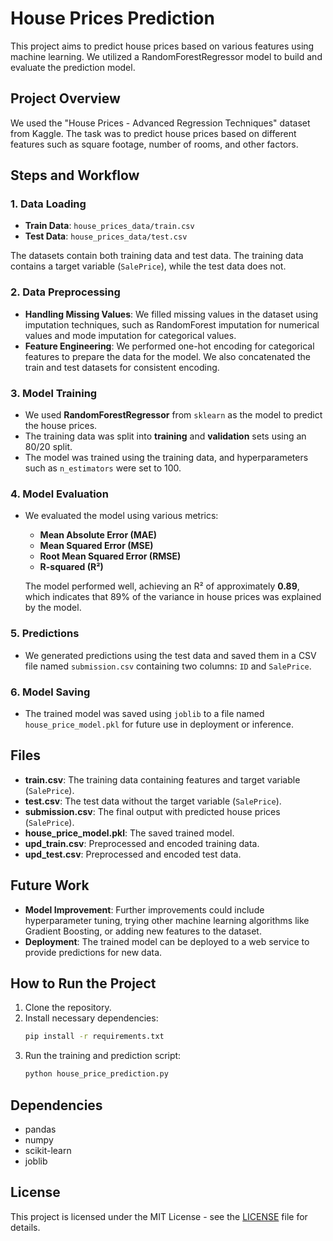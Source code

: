 # House Prices Prediction

This project aims to predict house prices based on various features using machine learning. We utilized a RandomForestRegressor model to build and evaluate the prediction model.

## Project Overview

We used the "House Prices - Advanced Regression Techniques" dataset from Kaggle. The task was to predict house prices based on different features such as square footage, number of rooms, and other factors.

## Steps and Workflow

### 1. Data Loading

- **Train Data**: `house_prices_data/train.csv`
- **Test Data**: `house_prices_data/test.csv`

The datasets contain both training data and test data. The training data contains a target variable (`SalePrice`), while the test data does not.

### 2. Data Preprocessing

- **Handling Missing Values**: We filled missing values in the dataset using imputation techniques, such as RandomForest imputation for numerical values and mode imputation for categorical values.
- **Feature Engineering**: We performed one-hot encoding for categorical features to prepare the data for the model. We also concatenated the train and test datasets for consistent encoding.

### 3. Model Training

- We used **RandomForestRegressor** from `sklearn` as the model to predict the house prices.
- The training data was split into **training** and **validation** sets using an 80/20 split.
- The model was trained using the training data, and hyperparameters such as `n_estimators` were set to 100.

### 4. Model Evaluation

- We evaluated the model using various metrics:
  - **Mean Absolute Error (MAE)**
  - **Mean Squared Error (MSE)**
  - **Root Mean Squared Error (RMSE)**
  - **R-squared (R²)**

  The model performed well, achieving an R² of approximately **0.89**, which indicates that 89% of the variance in house prices was explained by the model.

### 5. Predictions

- We generated predictions using the test data and saved them in a CSV file named `submission.csv` containing two columns: `ID` and `SalePrice`.

### 6. Model Saving

- The trained model was saved using `joblib` to a file named `house_price_model.pkl` for future use in deployment or inference.

## Files

- **train.csv**: The training data containing features and target variable (`SalePrice`).
- **test.csv**: The test data without the target variable (`SalePrice`).
- **submission.csv**: The final output with predicted house prices (`SalePrice`).
- **house_price_model.pkl**: The saved trained model.
- **upd_train.csv**: Preprocessed and encoded training data.
- **upd_test.csv**: Preprocessed and encoded test data.

## Future Work

- **Model Improvement**: Further improvements could include hyperparameter tuning, trying other machine learning algorithms like Gradient Boosting, or adding new features to the dataset.
- **Deployment**: The trained model can be deployed to a web service to provide predictions for new data.

## How to Run the Project

1. Clone the repository.
2. Install necessary dependencies:
   ```bash
   pip install -r requirements.txt
   ```
3. Run the training and prediction script:
   ```bash
   python house_price_prediction.py
   ```

## Dependencies

- pandas
- numpy
- scikit-learn
- joblib

## License

This project is licensed under the MIT License - see the [LICENSE](LICENSE) file for details.



